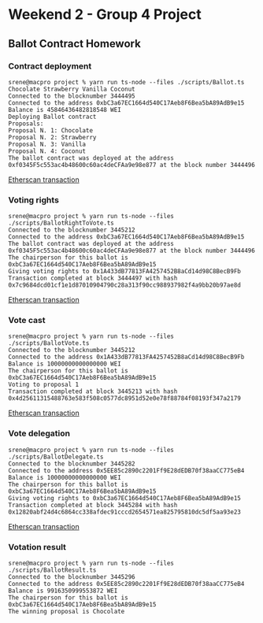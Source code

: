 # Weekend 2 - Group 4 Project
 
## Ballot Contract Homework

### Contract deployment

```console
srene@macpro project % yarn run ts-node --files ./scripts/Ballot.ts Chocolate Strawberry Vanilla Coconut
Connected to the blocknumber 3444495
Connected to the address 0xbC3a67EC1664d540C17Aeb8F6Bea5bA89AdB9e15
Balance is 45846436482818548 WEI
Deploying Ballot contract
Proposals: 
Proposal N. 1: Chocolate
Proposal N. 2: Strawberry
Proposal N. 3: Vanilla
Proposal N. 4: Coconut
The ballot contract was deployed at the address 0xf0345F5c553ac4b48600c60ac4deCFAa9e98e877 at the block number 3444496
```

[Etherscan transaction](https://sepolia.etherscan.io/tx/0x6c30da18e5480ab7ee7f6997106ac0118bd7cb93cb8100d3c213caa26c10f9c9)

### Voting rights

```console
srene@macpro project % yarn run ts-node --files ./scripts/BallotRightToVote.ts       
Connected to the blocknumber 3445212
Connected to the address 0xbC3a67EC1664d540C17Aeb8F6Bea5bA89AdB9e15
The ballot contract was deployed at the address 0xf0345F5c553ac4b48600c60ac4deCFAa9e98e877 at the block number 3444496
The chairperson for this ballot is 0xbC3a67EC1664d540C17Aeb8F6Bea5bA89AdB9e15
Giving voting rights to 0x1A433dB77813FA4257452B8aCd14d98C8BecB9Fb
Transaction completed at block 3444497 with hash 0x7c9684dcd01cf1e1d87010904790c28a313f90cc988937982f4a9bb20b97ae8d
```
[Etherscan transaction](https://sepolia.etherscan.io/tx/0x0e3a76edfff8c39ecc9f22ad67949d34cf8095bce522c83468b070ae22adb119)

### Vote cast

```console
srene@macpro project % yarn run ts-node --files ./scripts/BallotVote.ts       
Connected to the blocknumber 3445212
Connected to the address 0x1A433dB77813FA4257452B8aCd14d98C8BecB9Fb
Balance is 10000000000000000 WEI
The chairperson for this ballot is 0xbC3a67EC1664d540C17Aeb8F6Bea5bA89AdB9e15
Voting to proposal 1
Transaction completed at block 3445213 with hash 0x4d25611315488763e583f508c0577dc8951d52e0e78f88784f08193f347a2179
```

[Etherscan transaction](https://sepolia.etherscan.io/tx/0xe5f897c3bb11c5def0916f8b69d42c63700ebc082348dd1106c1da544c4f12d5)

### Vote delegation

```console
srene@macpro project % yarn run ts-node --files ./scripts/BallotDelegate.ts 
Connected to the blocknumber 3445282
Connected to the address 0x5EE85c2890c2201Ff9E28dEDB70f38aaCC775eB4
Balance is 10000000000000000 WEI
The chairperson for this ballot is 0xbC3a67EC1664d540C17Aeb8F6Bea5bA89AdB9e15
Giving voting rights to 0xbC3a67EC1664d540C17Aeb8F6Bea5bA89AdB9e15
Transaction completed at block 3445284 with hash 0x12820abf24d4c6864cc338afdec91cccd2654571ea825795810dc5df5aa93e23
```
[Etherscan transaction](https://sepolia.etherscan.io/tx/0x66c2eb18e4fb6ea7e92898b7b50b4d2662dd8bf5079602c537ccd08293ea469d)

### Votation result

```console
srene@macpro project % yarn run ts-node --files ./scripts/BallotResult.ts  
Connected to the blocknumber 3445296
Connected to the address 0x5EE85c2890c2201Ff9E28dEDB70f38aaCC775eB4
Balance is 9916350999553872 WEI
The chairperson for this ballot is 0xbC3a67EC1664d540C17Aeb8F6Bea5bA89AdB9e15
The winning proposal is Chocolate
```
